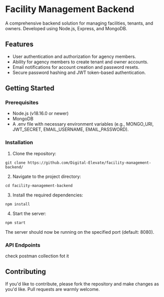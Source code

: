 # Facility Management Backend

A comprehensive backend solution for managing facilities, tenants, and owners. Developed using Node.js, Express, and MongoDB.

## Features

- User authentication and authorization for agency members.
- Ability for agency members to create tenant and owner accounts.
- Email notifications for account creation and password resets.
- Secure password hashing and JWT token-based authentication.

## Getting Started

### Prerequisites

- Node.js (v18.16.0 or newer)
- MongoDB
- A .env file with necessary environment variables (e.g., MONGO_URI, JWT_SECRET, EMAIL_USERNAME, EMAIL_PASSWORD).
  
### Installation

1. Clone the repository:
   
```git clone https://github.com/Digital-Elevate/facility-management-backend/```

2. Navigate to the project directory:

```cd facility-management-backend```

3. Install the required dependencies:

```npm install```

4. Start the server:

```npm start```

The server should now be running on the specified port (default: 8080).

### API Endpoints

check postman collection fot it

## Contributing

If you'd like to contribute, please fork the repository and make changes as you'd like. Pull requests are warmly welcome.
